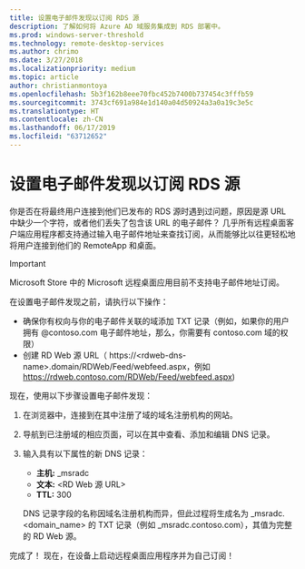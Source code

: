 ```yaml
---
title: 设置电子邮件发现以订阅 RDS 源
description: 了解如何将 Azure AD 域服务集成到 RDS 部署中。
ms.prod: windows-server-threshold
ms.technology: remote-desktop-services
ms.author: chrimo
ms.date: 3/27/2018
ms.localizationpriority: medium
ms.topic: article
author: christianmontoya
ms.openlocfilehash: 5b3f162b8eee70fbc452b7400b737454c3fffb59
ms.sourcegitcommit: 3743cf691a984e1d140a04d50924a3a0a19c3e5c
ms.translationtype: HT
ms.contentlocale: zh-CN
ms.lasthandoff: 06/17/2019
ms.locfileid: "63712652"
---
```

# <a name="set-up-email-discovery-to-subscribe-to-your-rds-feed"></a>设置电子邮件发现以订阅 RDS 源

你是否在将最终用户连接到他们已发布的 RDS 源时遇到过问题，原因是源 URL 中缺少一个字符，或者他们丢失了包含该 URL 的电子邮件？ 几乎所有远程桌面客户端应用程序都支持通过输入电子邮件地址来查找订阅，从而能够比以往更轻松地将用户连接到他们的 RemoteApp 和桌面。

>[!IMPORTANT]
>Microsoft Store 中的 Microsoft 远程桌面应用目前不支持电子邮件地址订阅。

在设置电子邮件发现之前，请执行以下操作：

- 确保你有权向与你的电子邮件关联的域添加 TXT 记录（例如，如果你的用户拥有 @contoso.com 电子邮件地址，那么，你需要有 contoso.com 域的权限）
- 创建 RD Web 源 URL（ https://\<rdweb-dns-name\>.domain/RDWeb/Feed/webfeed.aspx，例如 https://rdweb.contoso.com/RDWeb/Feed/webfeed.aspx)

现在，使用以下步骤设置电子邮件发现：

1. 在浏览器中，连接到在其中注册了域的域名注册机构的网站。
2. 导航到已注册域的相应页面，可以在其中查看、添加和编辑 DNS 记录。
3. 输入具有以下属性的新 DNS 记录：
   - **主机:** _msradc
   - **文本:** \<RD Web 源 URL\>
   - **TTL:** 300

   DNS 记录字段的名称因域名注册机构而异，但此过程将生成名为 _msradc.\<domain_name\> 的 TXT 记录（例如 _msradc.contoso.com），其值为完整的 RD Web 源。

完成了！ 现在，在设备上启动远程桌面应用程序并为自己订阅！